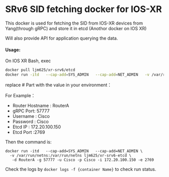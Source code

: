# SRv6 SID fetching docker for IOS-XR

This docker is used for fetching the SID from IOS-XR devices from Yang(through gRPC) and store it in etcd (Anothor docker on IOS XR)

Will also provide API for application querying the data.

#### Usage:

On IOS XR Bash, exec
```bash
docker pull ljm625/xr-srv6/etcd
docker run -itd   --cap-add=SYS_ADMIN   --cap-add=NET_ADMIN   -v /var/run/netns:/var/run/netns ljm625/xr-srv6-etcd -d #RouterName -g #gRPCPort -u #UserName -p #Password -i #EtcdIP -e #EtcdPort
```

replace # Part with the value in your environment：

For Example：

- Router Hostname : RouterA
- gRPC Port: 57777
- Username : Cisco
- Password : Cisco
- Etcd IP : 172.20.100.150
- Etcd Port :2769

Then the command is:

```
docker run -itd   --cap-add=SYS_ADMIN   --cap-add=NET_ADMIN \
  -v /var/run/netns:/var/run/netns ljm625/xr-srv6-etcd \
   -d RouterA -g 57777 -u Cisco -p Cisco -i 172.20.100.150 -e 2769
```


Check the logs by `docker logs -f {container Name}` to check run status.